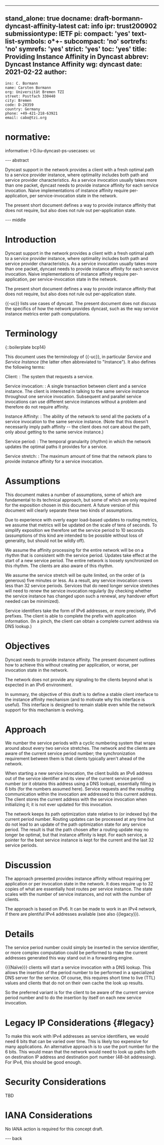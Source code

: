 ---
stand_alone: true
docname: draft-bormann-dyncast-affinity-latest
cat: info
ipr: trust200902
submissiontype: IETF
pi:
  compact: 'yes'
  text-list-symbols: o*+-
  subcompact: 'no'
  sortrefs: 'no'
  symrefs: 'yes'
  strict: 'yes'
  toc: 'yes'
title: Providing Instance Affinity in Dyncast
abbrev: Dyncast Instance Affinity
wg: dyncast
date: 2021-02-22
author:
  -
    ins: C. Bormann
    name: Carsten Bormann
    org: Universität Bremen TZI
    street: Postfach 330440
    city: Bremen
    code: D-28359
    country: Germany
    phone: +49-421-218-63921
    email: cabo@tzi.org


# normative:
informative:
  I-D.liu-dyncast-ps-usecases: uc

--- abstract

Dyncast support in the network provides a client with a fresh optimal
path to a service provider instance, where optimality includes both
path and service provider characteristics.
As a service invocation usually takes more than one packet, dyncast
needs to provide instance affinity for each service invocation.
Naive implementations of instance affinity require per-application, per
service-invocation state in the network.

The present short document defines a way to provide instance affinity that
does not require, but also does not rule out per-application state.

--- middle

# Introduction

Dyncast support in the network provides a client with a fresh optimal
path to a service provider instance, where optimality includes both
path and service provider characteristics.
As a service invocation usually takes more than one packet, dyncast
needs to provide instance affinity for each service invocation.
Naive implementations of instance affinity require per-application, per
service-invocation state in the network.

The present short document defines a way to provide instance affinity that
does not require, but also does not rule out per-application state.

<!-- end of copy of abstract -->

{{-uc}} lists use cases of dyncast.
The present document does not discuss the specifics of how the network
provides dyncast, such as the way service instance metrics enter path
computations.

# Terminology

{::boilerplate bcp14}

This document uses the terminology of {{-uc}}, in particular *Service*
and *Service Instance* (the latter often abbreviated to "Instance").
It also defines the following terms:

Client:
: The system that requests a service.

Service invocation:
: A single transaction between client and a service instance.
  The client is interested in talking to the same service instance
  throughout one service invocation.  Subsequent and parallel service
  invocations can use different service instances without a problem
  and therefore do not require affinity.

Instance Affinity:
: The ability of the network to send all the packets of a service
  invocation to the same service instance.  (Note that this doesn't
  necessarily imply path affinity -- the client does not care about
  the path, only about getting to the same service instance.)

Service period:
: The temporal granularity (rhythm) in which the network updates the
  optimal paths it provides for a service.

Service stretch:
: The maximum amount of time that the network plans to provide
  instance affinity for a service invocation.

# Assumptions

This document makes a number of assumptions, some of which are
fundamental to its technical approach, but some of which are only
required for the exposition chosen in this document.
A future version of this document will clearly separate these two
kinds of assumptions.

Due to experience with overly eager load-based updates to routing
metrics, we assume that metrics will be updated on the scale of tens
of seconds.  To simplify exposition we therefore set the service
period to 10 seconds (assumptions of this kind are intended to be
possible without loss of generality, but should not be wildly off).

We assume the affinity processing for the entire network will be on a
rhythm that is consistent with the service period.  Updates take
effect at the start of a new service period.  The entire network is
loosely synchronized on this rhythm.  The clients are also aware of
this rhythm.

We assume the service stretch will be quite limited, on the order of
(a generous) five minutes or less.  As a result, any service
invocation covers less than 32 service periods.  Services that do need
longer service stretches will need to renew the service invocation
regularly (by checking whether the service instance has changed upon
such a renewal, any handover effort needed can be minimized).

Service identifiers take the form of IPv6 addresses, or more
precisely, IPv6 prefixes.  The client is able to complete the prefix
with application information.  (In a pinch, the client can obtain a
complete current address via DNS lookup.)

# Objectives

Dyncast needs to provide instance affinity.
The present document outlines how to achieve this without creating per
application, or worse, per invocation state in the network.

The network does not provide any signaling to the clients beyond what
is expected in an IPv6 environment.

In summary, the objective of this draft is to define a stable client
interface to the instance affinity mechanism (and to motivate why this
interface is useful).  This interface is designed to remain stable
even while the network support for this mechanism is evolving.

# Approach

We number the service periods with a cyclic numbering system that
wraps around about every two service stretches.
The network and the clients are aware of the current service period
number; the synchronization requirement between them is that clients
typically aren't ahead of the network.

When starting a new service invocation, the client builds an IPv6
address out of the service identifier and its view of the current
service period number (or it obtains this address using a DNS lookup),
essentially filling in 6 bits (for the numbers assumed here).
Service requests and the resulting communication within the invocation
are addressed to this current address.
The client stores the current address with the service invocation when
initializing it; it is not ever updated for this invocation.

The network keeps its path optimization state relative to (or indexed
by) the current period number.  Routing updates can be processed at
any time but do not lead to an update of the path optimization state
for any service period. The result is that the path chosen after a
routing update may no longer be optimal, but that instance affinity is
kept.
For each service, a pointer for the best service instance is kept for
the current and the last 32 service periods.

# Discussion

The approach presented provides instance affinity without requiring
per application or per invocation state in the network.
It does require up to 32 copies of what are essentially host routes per
service instance.
The state scales with the number of service instances, and not with the
number of clients.

The approach is based on IPv6.  It can be made to work in an IPv4
network, if there are plentiful IPv4 addresses available (see also
{{legacy}}).

# Details

The service period number could simply be inserted in the service
identifier, or more complex computation could be performed to make the
current addresses generated this way stand out in a forwarding
engine.

{{{Naïve}}} clients will start a service invocation with a DNS lookup.
This allows the insertion of the period number to be performed in a
specialized DNS server for the service.
Of course, this requires short time to live (TTL) values and clients
that do not on their own cache the look up results.

So the preferred variant is for the client to be aware of the current
service period number and to do the insertion by itself on each new
service invocation.

# Legacy IP Considerations {#legacy}

To make this work with IPv4 addresses as service identifiers, we would
need 6 bits that can be varied over time.  This is likely too
expensive for many applications.  An alternative approach is to use
the port number for the 6 bits.  This would mean that the network
would need to look up paths both on destination IP address and
destination port number (48-bit addressing).
For IPv4, this should be good enough.

# Security Considerations

TBD

# IANA Considerations

No IANA action is required for this concept draft.


--- back

<!--  LocalWords:  dyncast optimality
 -->

